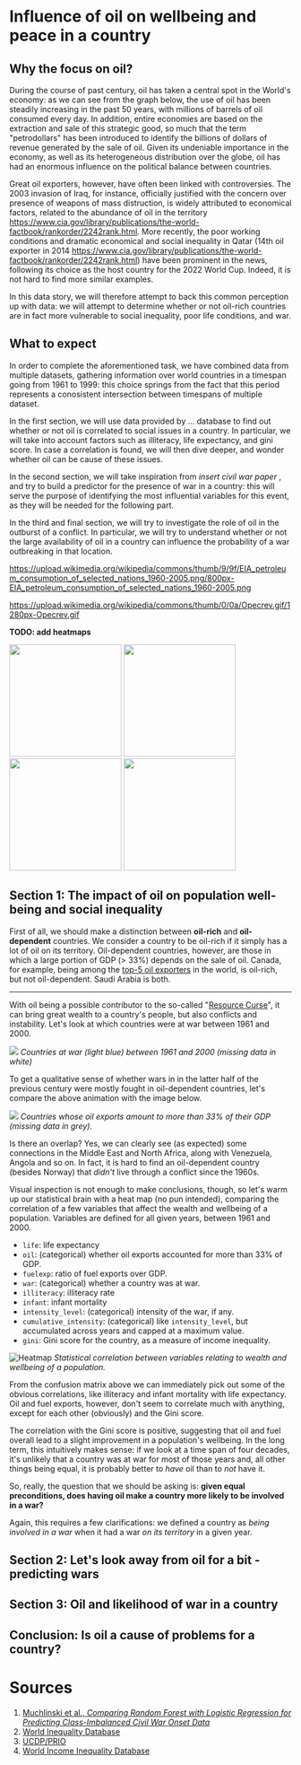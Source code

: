 # Influence of oil on wellbeing and peace in a country

## Why the focus on oil?

During the course of past century, oil has taken a central spot in the World's economy: as we can see from the graph below, the use of oil has been steadily increasing in the past 50 years, with millions of barrels of oil consumed every day. In addition, entire economies are based on the extraction and sale of this strategic good, so much that the term "petrodollars" has been introduced to identify the billions of dollars of revenue generated by the sale of oil. Given its undeniable importance in the economy, as well as its heterogeneous distribution over the globe, oil has had an enormous influence on the political balance between countries. 

Great oil exporters, however, have often been linked with controversies. The 2003 invasion of Iraq, for instance, officially justified with the concern over presence of weapons of mass distruction, is widely attributed to economical factors, related to the abundance of oil in the territory https://www.cia.gov/library/publications/the-world-factbook/rankorder/2242rank.html. More recently, the poor working conditions and dramatic economical and social inequality in Qatar (14th oil exporter in 2014 https://www.cia.gov/library/publications/the-world-factbook/rankorder/2242rank.html) have been prominent in the news, following its choice as the host country for the 2022 World Cup. Indeed, it is not hard to find more similar examples.

In this data story, we will therefore attempt to back this common perception up with data: we will attempt to determine whether or not oil-rich countries are in fact more vulnerable to social inequality, poor life conditions, and war.

## What to expect

In order to complete the aforementioned task, we have combined data from multiple datasets, gathering information over world countries in a timespan going from 1961 to 1999: this choice springs from the fact that this period represents a conosistent intersection between timespans of multiple dataset. 

In the first section, we will use data provided by ... database to find out whether or not oil is correlated to social issues in a country. In particular, we will take into account factors such as illiteracy, life expectancy, and gini score. In case a correlation is found, we will then dive deeper, and wonder whether oil can be cause of these issues.

In the second section, we will take inspiration from _insert civil war paper_ , and try to build a predictor for the presence of war in a country: this will serve the purpose of identifying the most influential variables for this event, as they will be needed for the following part.

In the third and final section, we will try to investigate the role of oil in the outburst of a conflict. In particular, we will try to understand whether or not the large availability of oil in a country can influence the probability of a war outbreaking in that location.

https://upload.wikimedia.org/wikipedia/commons/thumb/9/9f/EIA_petroleum_consumption_of_selected_nations_1960-2005.png/800px-EIA_petroleum_consumption_of_selected_nations_1960-2005.png

https://upload.wikimedia.org/wikipedia/commons/thumb/0/0a/Opecrev.gif/1280px-Opecrev.gif

**TODO: add heatmaps**


[<img src="img/year_heatmap_fuelexp.png" width=200 />](img/year_heatmap_fuelexp.png) [<img src="img/year_heatmap_infant.png" width=200 />](img/year_heatmap_fuelexp.png) [<img src="img/year_heatmap_illiteracy.png" width=200 />](img/year_heatmap_fuelexp.png) [<img src="img/year_heatmap_life.png" width=200 />](img/year_heatmap_fuelexp.png)


## Section 1: The impact of oil on population well-being and social inequality

First of all, we should make a distinction between **oil-rich** and **oil-dependent** countries. We consider a country to be oil-rich if it simply has a lot of oil on its territory. Oil-dependent countries, however, are those in which a large portion of GDP (> 33%) depends on the sale of oil. Canada, for example, being among the [top-5 oil exporters](https://en.wikipedia.org/wiki/List_of_countries_by_oil_exports) in the world, is oil-rich, but not oil-dependent. Saudi Arabia is both.

---

With oil being a possible contributor to the so-called "[Resource Curse](https://en.wikipedia.org/wiki/Resource_curse)", it can bring great wealth to a country's people, but also conflicts and instability. Let's look at which countries were at war between 1961 and 2000. 


![](img/warmap.gif)
_Countries at war (light blue) between 1961 and 2000 (missing data in white)_

To get a qualitative sense of whether wars in in the latter half of the previous century were mostly fought in oil-dependent countries, let's compare the above animation with the image below.

![](img/oil_country_map.png)
_Countries whose oil exports amount to more than 33% of their GDP (missing data in grey)._

Is there an overlap? Yes, we can clearly see (as expected) some connections in the Middle East and North Africa, along with Venezuela, Angola and so on. In fact, it is hard to find an oil-dependent country (besides Norway) that *didn't* live through a conflict since the 1960s.

Visual inspection is not enough to make conclusions, though, so let's warm up our statistical brain with a heat map (no pun intended), comparing the correlation of a few variables that affect the wealth and wellbeing of a population. Variables are defined for all given years, between 1961 and 2000.

* `life`: life expectancy
* `oil`: (categorical) whether oil exports accounted for more than 33% of GDP.
* `fuelexp`: ratio of fuel exports over GDP.
* `war`: (categorical) whether a country was at war.
* `illiteracy`: illiteracy rate
* `infant`: infant mortality
* `intensity_level`: (categorical) intensity of the war, if any.
* `cumulative_intensity`: (categorical) like `intensity_level`, but accumulated across years and capped at a maximum value.
* `gini`: Gini score for the country, as a measure of income inequality.

![Heatmap](img/heatmap.png)
_Statistical correlation between variables relating to wealth and wellbeing of a population._

From the confusion matrix above we can immediately pick out some of the obvious correlations, like illiteracy and infant mortality with life expectancy. Oil and fuel exports, however, don't seem to correlate much with anything, except for each other (obviously) and the Gini score. 

The correlation with the Gini score is positive, suggesting that oil and fuel overall lead to a slight improvement in a population's wellbeing. In the long term, this intuitively makes sense: if we look at a time span of four decades, it's unlikely that a country was at war for most of those years and, all other things being equal, it is probably better to *have* oil than to *not* have it.

So, really, the question that we should be asking is: **given equal preconditions, does having oil make a country more likely to be involved in a war?**

Again, this requires a few clarifications: we defined a country as *being involved in a war* when it had a war *on its territory* in a given year. 


## Section 2: Let's look away from oil for a bit - predicting wars

## Section 3: Oil and likelihood of war in a country 

## Conclusion: Is oil a cause of problems for a country?

# Sources
1. [Muchlinski et al., _Comparing Random Forest with Logistic Regression for Predicting Class-Imbalanced Civil War Onset Data_](https://dataverse.harvard.edu/dataset.xhtml?persistentId=doi:10.7910/DVN/KRKWK8)
1. [World Inequality Database](https://wid.world/)
1. [UCDP/PRIO](https://ucdp.uu.se/)
1. [World Income Inequality Database](https://www.wider.unu.edu/data)

<!-- ### Markdown

Markdown is a lightweight and easy-to-use syntax for styling your writing. It includes conventions for

```markdown
Syntax highlighted code block

# Header 1
## Header 2
### Header 3

- Bulleted
- List

1. Numbered
2. List

**Bold** and _Italic_ and `Code` text

[Link](url) and ![Image](src)
``` -->

<!-- For more details see [GitHub Flavored Markdown](https://guides.github.com/features/mastering-markdown/). -->
